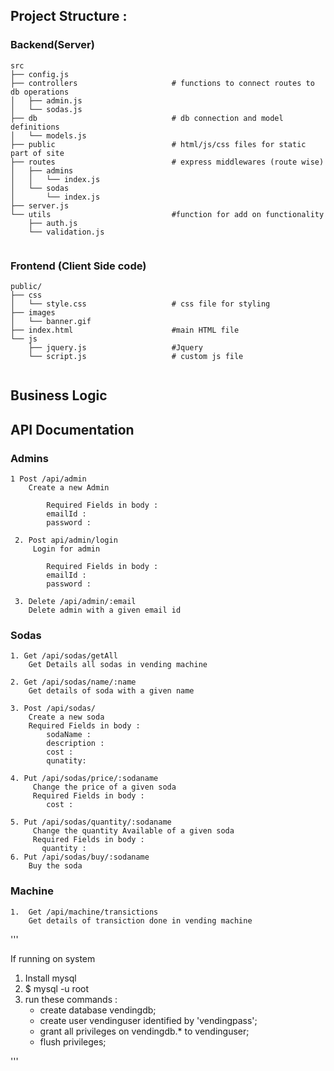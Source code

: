## Project Structure :

### Backend(Server)
```
src
├── config.js
├── controllers                     # functions to connect routes to db operations
│   ├── admin.js
│   └── sodas.js
├── db                              # db connection and model definitions
│   └── models.js
├── public                          # html/js/css files for static part of site
├── routes                          # express middlewares (route wise)
│   ├── admins
│   │   └── index.js
│   └── sodas
│       └── index.js
├── server.js
└── utils                           #function for add on functionality
    ├── auth.js
    └── validation.js


```
### Frontend (Client Side code)
```
public/
├── css
│   └── style.css                   # css file for styling
├── images
│   └── banner.gif
├── index.html                      #main HTML file
└── js
    ├── jquery.js                   #Jquery
    └── script.js                   # custom js file 


```

## Business Logic








## API Documentation 


### Admins 

    1 Post /api/admin 
        Create a new Admin 
        
            Required Fields in body :
            emailId :
            password :
        
     2. Post api/admin/login 
         Login for admin 
           
            Required Fields in body :
            emailId :
            password :
        
     3. Delete /api/admin/:email
        Delete admin with a given email id



### Sodas 
    1. Get /api/sodas/getAll
        Get Details all sodas in vending machine 

    2. Get /api/sodas/name/:name
        Get details of soda with a given name 

    3. Post /api/sodas/
        Create a new soda 
        Required Fields in body :
            sodaName :
            description :
            cost :
            qunatity:  

    4. Put /api/sodas/price/:sodaname
         Change the price of a given soda 
         Required Fields in body :
            cost :

    5. Put /api/sodas/quantity/:sodaname
         Change the quantity Available of a given soda
         Required Fields in body :
           quantity :
    6. Put /api/sodas/buy/:sodaname
        Buy the soda 

### Machine 
    1.  Get /api/machine/transictions
        Get details of transiction done in vending machine 



'''

If running on system 
1. Install mysql 
2. $ mysql -u root
3. run these commands :
    * create database vendingdb;
    * create user vendinguser identified by 'vendingpass';
    * grant all privileges on vendingdb.* to vendinguser;
    * flush privileges;

'''

